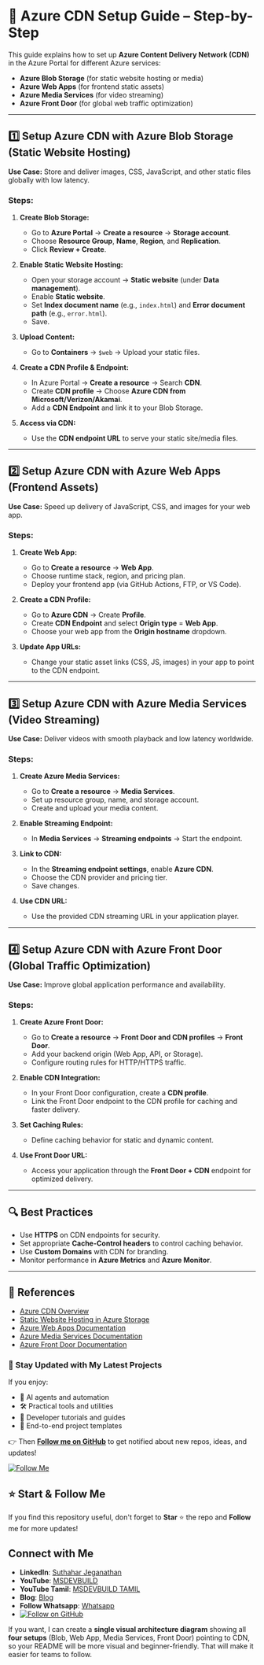 # 🚀 Azure CDN Setup Guide – Step-by-Step

This guide explains how to set up **Azure Content Delivery Network (CDN)** in the Azure Portal for different Azure services:

- **Azure Blob Storage** (for static website hosting or media)
- **Azure Web Apps** (for frontend static assets)
- **Azure Media Services** (for video streaming)
- **Azure Front Door** (for global web traffic optimization)

---

## 1️⃣ Setup Azure CDN with Azure Blob Storage (Static Website Hosting)

**Use Case:** Store and deliver images, CSS, JavaScript, and other static files globally with low latency.

### Steps:
1. **Create Blob Storage:**
   - Go to **Azure Portal** → **Create a resource** → **Storage account**.
   - Choose **Resource Group**, **Name**, **Region**, and **Replication**.
   - Click **Review + Create**.

2. **Enable Static Website Hosting:**
   - Open your storage account → **Static website** (under **Data management**).
   - Enable **Static website**.
   - Set **Index document name** (e.g., `index.html`) and **Error document path** (e.g., `error.html`).
   - Save.

3. **Upload Content:**
   - Go to **Containers** → `$web` → Upload your static files.

4. **Create a CDN Profile & Endpoint:**
   - In Azure Portal → **Create a resource** → Search **CDN**.
   - Create **CDN profile** → Choose **Azure CDN from Microsoft/Verizon/Akamai**.
   - Add a **CDN Endpoint** and link it to your Blob Storage.

5. **Access via CDN:**
   - Use the **CDN endpoint URL** to serve your static site/media files.

---

## 2️⃣ Setup Azure CDN with Azure Web Apps (Frontend Assets)

**Use Case:** Speed up delivery of JavaScript, CSS, and images for your web app.

### Steps:
1. **Create Web App:**
   - Go to **Create a resource** → **Web App**.
   - Choose runtime stack, region, and pricing plan.
   - Deploy your frontend app (via GitHub Actions, FTP, or VS Code).

2. **Create a CDN Profile:**
   - Go to **Azure CDN** → Create **Profile**.
   - Create **CDN Endpoint** and select **Origin type** = **Web App**.
   - Choose your web app from the **Origin hostname** dropdown.

3. **Update App URLs:**
   - Change your static asset links (CSS, JS, images) in your app to point to the CDN endpoint.

---

## 3️⃣ Setup Azure CDN with Azure Media Services (Video Streaming)

**Use Case:** Deliver videos with smooth playback and low latency worldwide.

### Steps:
1. **Create Azure Media Services:**
   - Go to **Create a resource** → **Media Services**.
   - Set up resource group, name, and storage account.
   - Create and upload your media content.

2. **Enable Streaming Endpoint:**
   - In **Media Services** → **Streaming endpoints** → Start the endpoint.

3. **Link to CDN:**
   - In the **Streaming endpoint settings**, enable **Azure CDN**.
   - Choose the CDN provider and pricing tier.
   - Save changes.

4. **Use CDN URL:**
   - Use the provided CDN streaming URL in your application player.

---

## 4️⃣ Setup Azure CDN with Azure Front Door (Global Traffic Optimization)

**Use Case:** Improve global application performance and availability.

### Steps:
1. **Create Azure Front Door:**
   - Go to **Create a resource** → **Front Door and CDN profiles** → **Front Door**.
   - Add your backend origin (Web App, API, or Storage).
   - Configure routing rules for HTTP/HTTPS traffic.

2. **Enable CDN Integration:**
   - In your Front Door configuration, create a **CDN profile**.
   - Link the Front Door endpoint to the CDN profile for caching and faster delivery.

3. **Set Caching Rules:**
   - Define caching behavior for static and dynamic content.

4. **Use Front Door URL:**
   - Access your application through the **Front Door + CDN** endpoint for optimized delivery.

---

## 🔍 Best Practices

- Use **HTTPS** on CDN endpoints for security.
- Set appropriate **Cache-Control headers** to control caching behavior.
- Use **Custom Domains** with CDN for branding.
- Monitor performance in **Azure Metrics** and **Azure Monitor**.

---

## 📎 References
- [Azure CDN Overview](https://learn.microsoft.com/en-us/azure/cdn/cdn-overview)
- [Static Website Hosting in Azure Storage](https://learn.microsoft.com/en-us/azure/storage/blobs/storage-blob-static-website)
- [Azure Web Apps Documentation](https://learn.microsoft.com/en-us/azure/app-service/)
- [Azure Media Services Documentation](https://learn.microsoft.com/en-us/azure/media-services/latest/)
- [Azure Front Door Documentation](https://learn.microsoft.com/en-us/azure/frontdoor/)
### 🔔 Stay Updated with My Latest Projects

If you enjoy:
- 🧠 AI agents and automation
- 🛠️ Practical tools and utilities
- 📘 Developer tutorials and guides
- 🚀 End-to-end project templates

👉 Then **[Follow me on GitHub](https://github.com/jssuthahar)** to get notified about new repos, ideas, and updates!

[![Follow Me](https://img.shields.io/github/followers/jssuthahar?label=Follow&style=social)](https://github.com/jssuthahar)

## ⭐ Start & Follow Me
If you find this repository useful, don't forget to **Star** ⭐ the repo and **Follow** me for more updates!

 ## Connect with Me
- **LinkedIn**: [Suthahar Jeganathan](https://www.linkedin.com/in/jssuthahar/)
- **YouTube**: [MSDEVBUILD](https://www.youtube.com/@MSDEVBUILD)
- **YouTube Tamil**: [MSDEVBUILD TAMIL](https://www.youtube.com/@MSDEVBUILDTamil)
- **Blog**: [Blog](https://www.msdevbuild.com/)
- **Follow Whatsapp**: [Whatsapp](https://www.whatsapp.com/channel/0029Va5j2rHEFeXcTlUhQB0J)
- [![Follow on GitHub](https://img.shields.io/github/followers/jssuthahar?label=Follow&style=social)](https://github.com/jssuthahar)



If you want, I can create a **single visual architecture diagram** showing all **four setups** (Blob, Web App, Media Services, Front Door) pointing to CDN, so your README will be more visual and beginner-friendly. That will make it easier for teams to follow.
